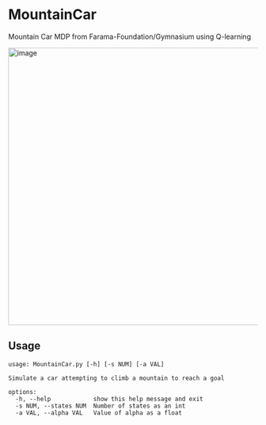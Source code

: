 # MountainCar

Mountain Car MDP from Farama-Foundation/Gymnasium using Q-learning

<img width="560" alt="image" src="https://user-images.githubusercontent.com/50134239/231055979-f4a7df3b-a4fa-40ef-ae75-ca717c9330e5.png">

## Usage

```
usage: MountainCar.py [-h] [-s NUM] [-a VAL]

Simulate a car attempting to climb a mountain to reach a goal

options:
  -h, --help            show this help message and exit
  -s NUM, --states NUM  Number of states as an int
  -a VAL, --alpha VAL   Value of alpha as a float
```

